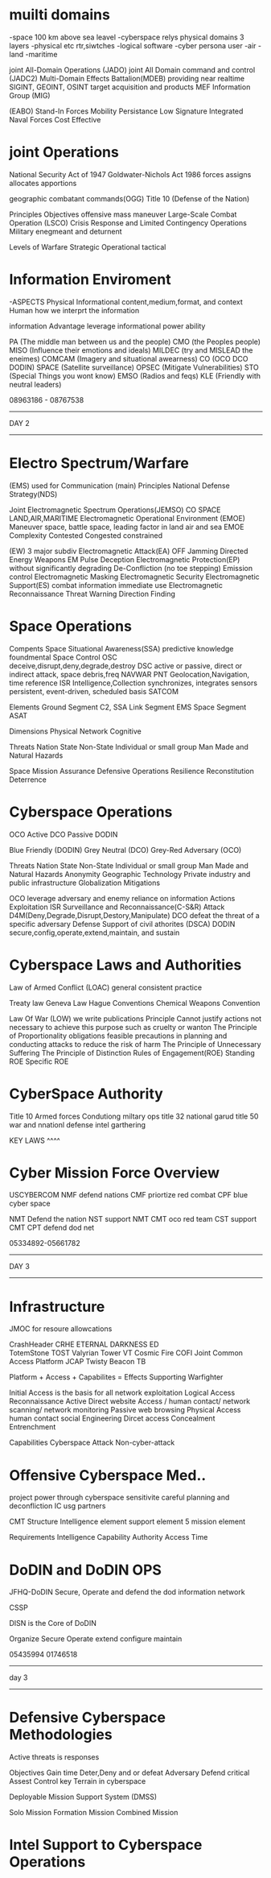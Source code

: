 
# muilti domains
-space
  100 km above sea leavel
-cyberspace
  relys physical domains 
  3 layers
    -physical
      etc rtr,siwtches
    -logical
      software
    -cyber persona
      user
-air
-land
-maritime

joint All-Domain Operations (JADO)
joint All Domain command and control (JADC2)
Multi-Domain Effects Battalion(MDEB)
  providing near realtime SIGINT, GEOINT, OSINT target acquisition and products
MEF Information Group (MIG)

(EABO)
  Stand-In Forces
  Mobility
  Persistance
  Low Signature
  Integrated Naval Forces
  Cost Effective

# joint Operations
National Security Act of 1947
Goldwater-Nichols Act 1986
forces
  assigns
  allocates
  apportions

geographic combatant commands(OGG)
Title 10 (Defense of the Nation)

Principles 
  Objectives
  offensive
  mass
  maneuver
Large-Scale Combat Operation (LSCO)
Crisis Response and Limited Contingency Operations
Military enegmeant and deturnent

Levels of Warfare
  Strategic
  Operational
  tactical

# Information Enviroment
-ASPECTS
  Physical
  Informational
    content,medium,format, and context
  Human
    how we interprt the information

  information Advantage
    leverage
  informational power 
    ability

  PA (The middle man between us and the people)
  CMO (the Peoples people)
  MISO (Influence their emotions and ideals)
  MILDEC (try and MISLEAD the eneimes)
  COMCAM (Imagery and situational awearness)
  CO (OCO DCO DODIN)
  SPACE (Satellite surveillance)
  OPSEC (Mitigate Vulnerabilities)
  STO (Special Things you wont know)
  EMSO (Radios and feqs)
  KLE (Friendly with neutral leaders)
  
08963186 - 08767538
___
DAY 2
___
# Electro Spectrum/Warfare
(EMS)
used for Communication (main)
Principles
  National Defense Strategy(NDS)

Joint Electromagnetic Spectrum Operations(JEMSO)
  CO
  SPACE
  LAND,AIR,MARITIME
Electromagnetic Operational Environment (EMOE)
  Maneuver space, battle space, 
  leading factor in land air and sea
EMOE Complexity
  Contested
  Congested
  constrained

(EW)
3 major subdiv
Electromagnetic Attack(EA)
OFF
  Jamming
  Directed Energy Weapons
  EM Pulse
  Deception
Electromagnetic Protection(EP)
  without significantly degrading
    De-Confliction (no toe stepping)
    Emission control
    Electromagnetic Masking
    Electromagnetic Security
Electromagnetic Support(ES)
  combat information
  immediate use
    Electromagnetic Reconnaissance
    Threat Warning
    Direction Finding
# Space Operations
Compents
  Space Situational Awareness(SSA)
    predictive knowledge
    foundmental
  Space Control
    OSC  
      deceive,disrupt,deny,degrade,destroy
    DSC
      active or passive, direct or indirect attack, space debris,freq
    NAVWAR
  PNT
    Geolocation,Navigation, time reference
  ISR
    Intelligence,Collection synchronizes, integrates sensors
    persistent, event-driven, scheduled basis
  SATCOM

Elements
  Ground Segment
    C2, SSA
  Link Segment
    EMS
  Space Segment
    ASAT

Dimensions
  Physical
  Network
  Cognitive

Threats
  Nation State
  Non-State
  Individual or small group
  Man Made and Natural Hazards

Space Mission Assurance
  Defensive Operations
  Resilience
  Reconstitution
  Deterrence

# Cyberspace Operations
OCO
  Active
DCO
  Passive
DODIN

Blue Friendly (DODIN)
Grey Neutral (DCO)
Grey-Red Adversary (OCO)

Threats
  Nation State
  Non-State
  Individual or small group
  Man Made and Natural Hazards
  Anonymity
  Geographic
  Technology
  Private industry and public infrastructure
  Globalization
  Mitigations

OCO
  leverage adversary and enemy reliance on information
  Actions
    Exploitation
      ISR
      Surveillance and Reconnaissance(C-S&R)
    Attack
      D4M(Deny,Degrade,Disrupt,Destory,Manipulate)
DCO
  defeat the threat of  a specific adversary
  Defense Support of civil athorites (DSCA)
DODIN
  secure,config,operate,extend,maintain, and sustain

# Cyberspace Laws and Authorities
Law of Armed Conflict (LOAC)
  general consistent practice

  Treaty law
    Geneva Law
    Hague Conventions
    Chemical Weapons Convention

  Law Of War (LOW)
    we write publications
  Principle
    Cannot justify actions not necessary to achieve this purpose such as cruelty or wanton
    The Principle of Proportionality 
      obligations feasible precautions in planning and conducting attacks to reduce the risk of harm
    The Principle of Unnecessary Suffering
    The Principle of Distinction
    Rules of Engagement(ROE)
      Standing ROE
      Specific ROE

# CyberSpace Authority
Title 10 Armed forces                      Condutiong miltary ops
title 32  national garud
title 50 war and nnationl defense           intel garthering


KEY LAWS ^^^^

# Cyber Mission Force Overview

USCYBERCOM
  NMF
    defend nations
  CMF
    priortize red combat
  CPF
    blue cyber space

  NMT Defend the nation
  NST support NMT 
  CMT oco red team
  CST support CMT
  CPT defend dod net 
  

05334892-05661782
___
DAY 3
___

# Infrastructure
JMOC for resoure allowcations

CrashHeader CRHE 
ETERNAL DARKNESS ED  
TotemStone TOST
Valyrian Tower VT
Cosmic Fire COFI
Joint Common Access Platform JCAP
Twisty Beacon TB

Platform + Access + Capabilites = Effects Supporting Warfighter

Initial Access is the basis for all network exploitation
Logical Access 
  Reconnaissance
    Active
      Direct website Access / human contact/ network scanning/ network monitoring
    Passive
      web browsing
Physical Access
  human contact
  social Engineering
  Dircet access
Concealment
  Entrenchment

Capabilities
  Cyberspace Attack
  Non-cyber-attack 
  
# Offensive Cyberspace Med..
  project power through cyberspace
  sensitivite careful planning and deconfliction IC usg partners

  CMT Structure
    Intelligence element
    support element
    5 mission element

  Requirements 
    Intelligence
    Capability
    Authority
    Access
    Time

# DoDIN and DoDIN OPS
JFHQ-DoDIN 
  Secure, Operate and defend the dod information network

CSSP 

DISN is the Core of DoDIN

Organize 
Secure
Operate
extend
configure
maintain



05435994
01746518
___
day 3
____

# Defensive Cyberspace Methodologies
Active threats 
is responses

Objectives
  Gain time
  Deter,Deny and or defeat Adversary
  Defend critical Assest
  Control key Terrain in cyberspace

Deployable Mission Support System (DMSS)

Solo Mission
Formation Mission
Combined Mission

# Intel Support to Cyberspace Operations

# 
